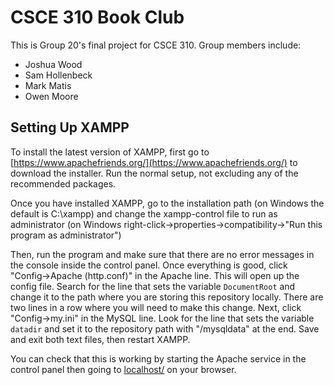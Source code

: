 # CSCE 310 Book Club
This is Group 20's final project for CSCE 310. Group members include:
* Joshua Wood
* Sam Hollenbeck
* Mark Matis
* Owen Moore

## Setting Up XAMPP
To install the latest version of XAMPP, first go to [https://www.apachefriends.org/](https://www.apachefriends.org/) to download the installer. Run the normal setup, not excluding any of the recommended packages.

Once you have installed XAMPP, go to the installation path (on Windows the default is C:\xampp) and change the xampp-control file to run as administrator (on Windows right-click->properties->compatibility->"Run this program as administrator")

Then, run the program and make sure that there are no error messages in the console inside the control panel. Once everything is good, click "Config->Apache (http.conf)" in the Apache line. This will open up the config file. Search for the line that sets the variable `DocumentRoot` and change it to the path where you are storing this repository locally. There are two lines in a row where you will need to make this change. Next, click "Config->my.ini" in the MySQL line. Look for the line that sets the variable `datadir` and set it to the repository path with "/mysqldata" at the end. Save and exit both text files, then restart XAMPP.

You can check that this is working by starting the Apache service in the control panel then going to [localhost/](localhost/) on your browser.